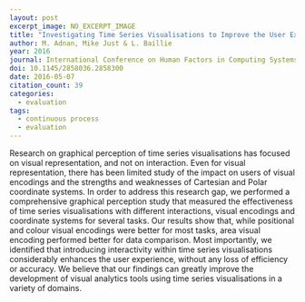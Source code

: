 ```yaml
---
layout: post
excerpt_image: NO_EXCERPT_IMAGE
title: "Investigating Time Series Visualisations to Improve the User Experience"
author: M. Adnan, Mike Just & L. Baillie
year: 2016
journal: International Conference on Human Factors in Computing Systems
doi: 10.1145/2858036.2858300
date: 2016-05-07
citation_count: 39
categories:
  - evaluation
tags:
  - continuous process
  - evaluation
---
```

Research on graphical perception of time series visualisations has focused on visual representation, and not on interaction. Even for visual representation, there has been limited study of the impact on users of visual encodings and the strengths and weaknesses of Cartesian and Polar coordinate systems. In order to address this research gap, we performed a comprehensive graphical perception study that measured the effectiveness of time series visualisations with different interactions, visual encodings and coordinate systems for several tasks. Our results show that, while positional and colour visual encodings were better for most tasks, area visual encoding performed better for data comparison. Most importantly, we identified that introducing interactivity within time series visualisations considerably enhances the user experience, without any loss of efficiency or accuracy. We believe that our findings can greatly improve the development of visual analytics tools using time series visualisations in a variety of domains.
